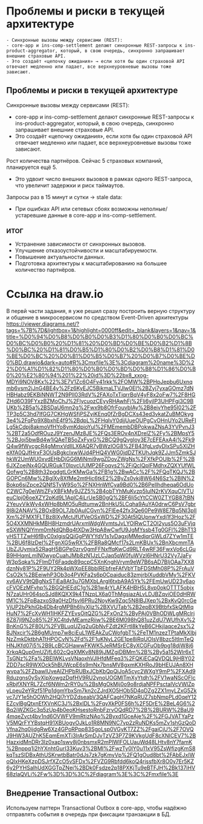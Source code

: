 # Проблемы и риски в текущей архитектуре
    - Синхронные вызовы между сервисами (REST):
    - core-app и ins-comp-settlement делают синхронные REST-запросы к ins-product-aggregator, который, в свою очередь, синхронно запрашивает внешние страховые API.
    - Это создаёт «цепочку ожидания» → если хотя бы один страховой API отвечает медленно или падает, все верхнеуровневые вызовы тоже зависают.

## Проблемы и риски в текущей архитектуре
Синхронные вызовы между сервисами (REST):
- core-app и ins-comp-settlement делают синхронные REST-запросы к ins-product-aggregator, который, в свою очередь, синхронно запрашивает внешние страховые API.
- Это создаёт «цепочку ожидания», если хотя бы один страховой API отвечает медленно или падает, все верхнеуровневые вызовы тоже зависают.

Рост количества партнёров. Сейчас 5 страховых компаний, планируется ещё 5.
- Это удвоит число внешних вызовов в рамках одного REST-запроса, что увеличит задержки и риск таймаутов.

Запросы раз в 15 минут и сутки → stale data:
- При ошибках API или сетевых сбоях возможны неполные/устаревшие данные в core-app и ins-comp-settlement.

### ИТОГ
- Устранение зависимости от синхронных вызовов.
- Улучшение отказоустойчивости и масштабируемости.
- Повышение актуальности данных.
- Подготовка архитектуры к масштабированию на большее количество партнёров.

# Ссылка на draw.io
В первй части задания, я уже решил сразу построить верную структуру и общение в микросервисом по средством Event-Driven архитектуры
https://viewer.diagrams.net/?tags=%7B%7D&lightbox=1&highlight=0000ff&edit=_blank&layers=1&nav=1&title=%D0%94%D0%B8%D0%B0%D0%B3%D1%80%D0%B0%D0%BC%D0%BC%D0%B0%20%D1%81%20%D0%BD%D0%BE%D0%B2%D1%8B%D0%BC%20%D1%81%D0%B5%D1%80%D0%B2%D0%B8%D1%81%D0%BE%D0%BC%20%D0%B1%D0%B5%D0%B7%20%D0%B7%D0%BE%D0%BD.drawio&dark=auto#R%3Cmxfile%3E%3Cdiagram%20name%3D%22%D0%A1%D1%82%D1%80%D0%B0%D0%BD%D0%B8%D1%86%D0%B0%20%E2%80%94%201%22%20id%3D%22bx8_xxog-MDYi9NOV8Kx%22%3E7V1Zc6O4Fv41rkk%2FOMW%2BPHpJepbu6Uxnqmb6vsm2jJnG4BE4y%2Fz6KyEJC5BjkmaLTVJlw0EI%2BZyj7yxaGOmz7dNHBHabz9EKBiNNWT2N9PlI03RdV%2FAXoTxTiqrrBqV4yF8x2oFw7%2F8HGZHd6O39FYxzBZMoChJ%2FlycuozCEyyRHAwhFj%2Fli6yjIP3UHPFgi3C9BUKb%2B5a%2BSDaU6mn2g%2Fwx9b8OfrFouvbIAy%2B8eivYhe95I02%2FTP3p5C3hd7IfGG7CKHgWSfjPSZyiKEnq0fZrBgDCXs43ed3vkatZuBMOkyg3e4%2FqPp9X8bxhE4f9%2BdpL%2FHqIvY0djjUueOUPgCvOHnUYo2UReFILg5kCdpj8akmoVfHYo8ymKdpioYuI%2FMEmembDBPokwaZNsA3YVPvnJ3%2BT2a5OdfROuzJ9YzenJMz8JE%2FQs3EROv4nXDrelZ%2Fy%2BMpsY5%2BJoj5bwBd4w1iQAeTB5oZxFyxG%2BCQ9gQvgIoy3E7cEFEAxA4j%2Fk9Q4w9fWycgcR4gMmxVdIlLX6AQR7yBWzIOG8%2FB43fgLvdyDlxSPu5XlZHeXfA0QJfHrxF3OUsBgkcIxwWJd4PHQ4VWG0jdDZTKUhJqk9ZJJm5ZmkSJhkW2UmWU0xydEHbDjGG6MiNmi9wgZDovZWgNs%2FXfkPOUlb%2F%2B6JXZoejNx4GQURGukT0lpvcUUMP26Foqvs2%2FiQclQplFMdhxZQXYUfWLQofwg%2B8th32pgdgtLGrKMwGa%2FB1g%2BwACc%2F%2FQqTKQJ%2BGOPCn6Mw%2BglXv8XfMe2mtHic6tkE2%2ByZs0vkj8W64N6Sz%2BlN%2Bokp6siZpce2QNfSTyW9So%2FNXHnWfCya9Bd0%2B6PeIlhdheqa6OdUoC2WC7g0eiWtiZFyXBFkMy9JZZ5%2B4obTYhMuKvzp5IulN2rKVXquClVTUeuCIpj06oeXZY2pKd9L1AplC4iLrUeSB0gQ%2BF6Ij5cYtCCW0ZTYGB87tBN2YeuvVikWy4xWHp8bMO5uRdtumw2BnHkU5LCqha9AuYA0drwC6PsV7gbr9I8i2ANAV%2BOxB9OL7Jb0AulCGvn%2FIEe42fx3Qe60Pe9W8E7Bq5NI3pIIXm%2FMX1FLTBz8lXyMctJfUfVeOSxWD%2F30At5lQUpnwYxdj1f3Hoz%2F5O4XXMNHkMBH8HzmdrUArxmWdgWvmtsJvLYOlRwCT2Ol2yus5O3uFVjqeSXWNQlYmm0mNdQhBq4tXDw3HpA8wCwfU9JgMYssb4Tg0GFl%2BhT13yHSTTZwH6fByC0xlgisQQiGgPWYYdV1s1vDagxjMMedjqrGWLd7ZYw1mTE%2BU6f8lzDeI%2FgnXG5wRX%2FBRa8QMcf17s2LmKBUx%2BnXbcmmTAUbZJUymjx52RagH5BGPe0zrv0gmFFNxffqKwCd9RLT4wRF36FwxVo6cLGuB9HHqmLmIN0wypCuahJMb8zN1JzLCJaq5pW0fuWVzI6HNrU32Vy7JaFyW3pSqka%2FImDT6Faqdp89qcpC5XnKnghVrym9eW7B6sAD7BIjOAa7XX8dznNy81P%2F9UY2Rk4pWXpEE8bblREbfreFAfVbYTbFDStMh08P%2FrAuVCsO2k%2BEeiwhP3Ob3o4PVKFa2s6p0Cpaiduc83zmjrblXuddbVMy%2FKVxv6AVV9tQBgNxSTiEa8At3u7GMXbLArgl6txbA9A5Yk%2FEmUwUD23y6aocFVOEzMFvhp%2BGQHEEdC1g%2B1w4rYLAFK4HBH5L8vp0okOTTT5objxN7zaUHr064soSJd8KQXX9k4TNzpLX6a0ThMgsiazALvLDJBZqviOE0dHRWtM1C%2FpBazxoS9a0HzDfsvl6PRu2NoyKw9Zqc5N8lBJXep%2BxKvQ0rcGeVjUP2bPkhiGb4Db4rgMPBh6IjyXljz%2BXVUTab%2B2epBX9BtbfxSkQtMIqHuN7%2FcXvWH1IHKFZYEvsOitQZG%2FxOn2%2ByPAj0VBhODWLgMRclrj8Z87jl9NZo85%2FXC4tdyMEamzRiiw%2BE6M098hQ81uzZdU7WUfhXv%2BnKnG%2F80U%2FVBLuqUZjq2uGbNvFZdt2KFrtl8kYeB6CHkjIaqce2sx%2BJNxcir%2B6gMUmp7w8ciEuL1WEAkZuCWofgbT%2FeTM1nzezTPtaMkXIbjNzZmkDktbhATtHPOCvN%2Fd%2F1uKNyL2GE1pe8iRqUOIsV8bzc5ItImTeQHNJKfd07i5%2B9LcBCGHawwFKWK5JeRMSrEC8yXCGFuOb9pg18djW8j6XrkqAQup0mUZjfL602cQgXMKv8N89jJMZgiDBMm%2B%2By5a152Wlr6xTTsGNz%2Fa%2BElWKLysVNaoxhVJlHfdMFeq3%2FQKiECaQVDQL9jHBY02ZDD7scR9WXOck5hBUWcpE6s9mNx7bnsMV8gxmKXHRoJ9bHEUJAn8XHwvpa%2FZbawIUveAIZHPbRUBxJCbKbQpQjJoA5cyc2WXgY9mP%2FXAd9Rduzgns0ySvXlpXowgzDqfHV9RU2ynoUOGMlTmXyYtdh%2FV1waNScOFlcxRbjfXNYRL7Zcf6NWm2rRY0u%2BsMgOkMij0o9o8rdjaNPFPsctalVcVWlZpyLpeu2eYRzf51Pp1dgmYbxSm7kn2cZJrdXO5HOb5D4qDZg2ZX1myLZxG5Zkvc7JY1e5hOOWh2HQl7rYDZdseabV3QAFCagH7NKqRUZ7sbNmpPLd0qeY12EZcvlBgQtxnEfXVnKC3J%2BxIDL%2FqyXkP0FS6h%2F5DrE%2BeL4G6%2Bq2iWZKGc3q5zUp4b0eoKHsestoRnbFzrvOQdRD7%2B%2BURW%2BaU94mqeZvct4bv1nd6OVWFV9mRtjzNAo%2Byxd1GceAje%2F%2FGJVATYaPzV5MQrFYYBstqH91XBUogvOJkLo1R8MN9NC7vp2zRuNDKs5mZv1shGzQoDVfna2hq0ijdgRw6Xz4GPoRPpp83SgoLsp0VGyKT7ZZ%2FgaiCjU%2F7OVQJ9HW3AUZhK5EqmEmXTi3IrArSmDJvTzVZ3P7Z9KVkgUdF8cXNICEV7%2BHazxidMnDRr3Iz0xap1swv8j0nbsmxR2mPlWlFOLUauWd48LHtv8nY7famK%2Bnppq1i2hYXnhtGurI33Kuv3%2BMI%2FwzTy0lY0u11xV95ZsWfizgKmS8kqTszSlDBxAthUSKrwtbBatr0dJs7zk7gKmyVp%2FQ1gOud8bt%2FAbEJxIWoQIxHKeXzpDSJrfXZcO5vSFDx%2FVZG9Rbfdd6koQ4rjssfbXr8O0y7Er5KZ6y2PYHSalhUdXGGTpZNej%2BDk0Fsdze2p18PXKjTu9eBTFJH%2Bk137iHV68zlaQVLi%2Fw%3D%3D%3C%2Fdiagram%3E%3C%2Fmxfile%3E

## Внедрение Transactional Outbox:
Используем паттерн Transactional Outbox в core-app, чтобы надёжно отправлять события в очередь при фиксации транзакции в БД.